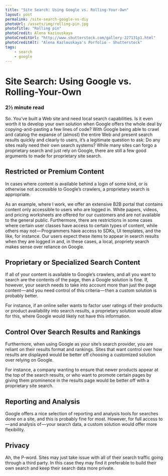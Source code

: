```yaml
---
title: "Site Search: Using Google vs. Rolling-Your-Own"
layout: post
permalink: /site-search-google-vs-diy
photoUrl: /assets/img/rolling-pin.jpg
photoTitle: "Rolling pin"
photoCredit: Alena Kaziouskaya
photoCreditUrl: "http://www.shutterstock.com/gallery-227131p1.html"
photoCreditAlt: "Alena Kazlouskaya's Porfolio - Shutterstock"
tags:
    - search
    - google
---
```


# Site Search: Using Google vs. Rolling-Your-Own

### 2&frac12; minute read

So. You’ve built a Web site and need local search capabilities. Is it even worth it to develop your own solution when Google offers the whole deal by copying-and-pasting a few lines of code? With Google being able to crawl and catalog the expanse of (almost) the entire Web and present search results quickly and clearly to users, it’s a legitimate question to ask: Do any sites really need their own search systems? While many sites can forgo a proprietary search and just rely on Google, there are still a few good arguments to made for proprietary site search.

## Restricted or Premium Content
In cases where content is available behind a login of some kind, or is otherwise not accessible to Google’s crawlers, a proprietary search is appropriate.

As an example, where I work, we offer an extensive B2B portal that contains content only accessible to users who are logged in. White papers, videos, and pricing worksheets are offered for our customers and are not available to the general public. Furthermore, there are restrictions in some cases where certain user classes have access to certain types of content, while others may not — Programmers have access to SDKs, UI templates, and the like, for instance. Our users expect these items to appear in search results when they are logged in and, in these cases, a local, propriety search makes sense over reliance on Google.

## Proprietary or Specialized Search Content
If all of your content is available to Google’s crawlers, and all you want to search are the contents of the page, then a Google solution is fine. If, however, your search needs to take into account more than just the page content — and you need control of this criteria — then a custom solution is probably better.

For instance, if an online seller wants to factor user ratings of their products or product availability into search results, a proprietary solution would allow for this, where Google would likely not have this information.

## Control Over Search Results and Rankings
Furthermore, when using Google as your site’s search provider, you are reliant on their results format and rankings. Sites that want control over how results are displayed would be better off choosing a customized solution over relying on Google.

For instance, a company wanting to ensure that newer products appear at the top of the search results, or who want to promote certain pages by giving them prominence in the results page would be better off with a proprietary site search.

## Reporting and Analysis
Google offers a nice selection of reporting and analysis tools for searches done on a site, and this is probably fine for most. However, for full access to — and analysis of — your search data, a custom solution would offer more flexibility.

## Privacy
Ah, the P-word. Sites may just take issue with all of their search traffic going through a third party. In this case they may find it preferable to build their own search and keep their search data more private.